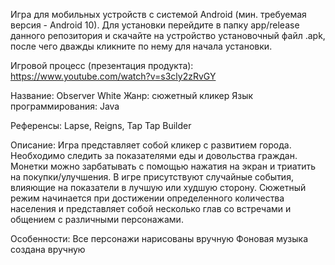 Игра для мобильных устройств с системой Android (мин. требуемая версия - Android 10).
Для установки перейдите в папку app/release данного репозитория и скачайте на устройство установочный файл .apk, после чего дважды кликните по нему для начала установки.

Игровой процесс (презентация продукта): https://www.youtube.com/watch?v=s3cly2zRvGY

Название: Observer White
Жанр: сюжетный кликер
Язык программирования: Java

Референсы: Lapse, Reigns, Tap Tap Builder

Описание:
  Игра представляет собой кликер с развитием города. Необходимо следить за показателями еды и довольства граждан. Монетки можно зарбатывать с помощью нажатия на экран и триатить на покупки/улучшения.
  В игре присутствуют случайные события, влияющие на показатели в лучшую или худшую сторону.
  Сюжетный режим начинается при достижении определенного количества населения и представляет собой несколько глав со встречами и общением с различными персонажами.

Особенности:
  Все персонажи нарисованы вручную
  Фоновая музыка создана вручную
